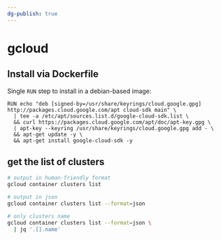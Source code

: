 ```yaml
---
dg-publish: true
---
```

# gcloud

## Install via Dockerfile

Single `RUN` step to install in a debian-based image:
```
RUN echo "deb [signed-by=/usr/share/keyrings/cloud.google.gpg] http://packages.cloud.google.com/apt cloud-sdk main" \
  | tee -a /etc/apt/sources.list.d/google-cloud-sdk.list \
  && curl https://packages.cloud.google.com/apt/doc/apt-key.gpg \
  | apt-key --keyring /usr/share/keyrings/cloud.google.gpg add - \
  && apt-get update -y \
  && apt-get install google-cloud-sdk -y
```


## get the list of clusters

```bash
# output in human-friendly format
gcloud container clusters list

# output in json
gcloud container clusters list --format=json

# only clusters name
gcloud container clusters list --format=json \
  | jq '.[].name'
```
